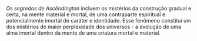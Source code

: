 ﻿<I>Os segredos de Ascêndington</I> incluem os mistérios da construção gradual e certa, na mente material e mortal, de uma contraparte espiritual e potencialmente imortal de caráter e identidade. Esse fenômeno constitui um dos mistérios de maior perplexidade dos universos - a evolução de uma alma imortal dentro da mente de uma criatura mortal e material.